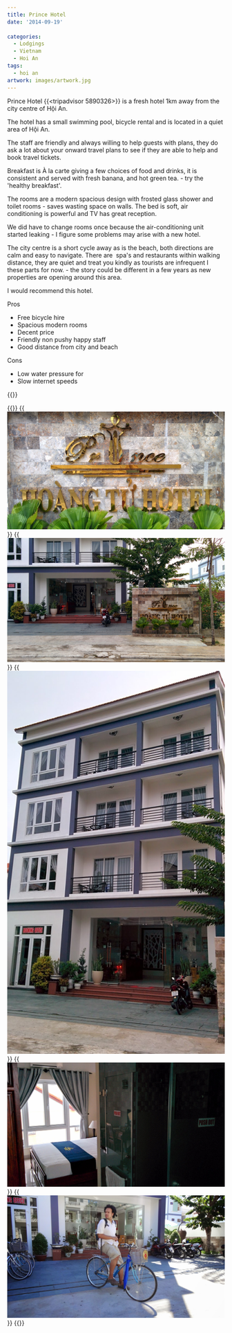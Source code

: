 ```yaml
---
title: Prince Hotel
date: '2014-09-19'

categories:
  - Lodgings
  - Vietnam
  - Hoi An
tags:
  - hoi an
artwork: images/artwork.jpg
---
```



Prince Hotel {{<tripadvisor 5890326>}} is a fresh hotel 1km away from the city centre of Hội An.

The hotel has a small swimming pool, bicycle rental and is located in a quiet area of Hội An.

The staff are friendly and always willing to help guests with plans, they do ask a lot about your onward travel plans to see if they are able to help and book travel tickets.

Breakfast is À la carte giving a few choices of food and drinks, it is consistent and served with fresh banana, and hot green tea. - try the 'healthy breakfast'.

The rooms are a modern spacious design with frosted glass shower and toilet rooms - saves wasting space on walls. The bed is soft, air conditioning is powerful and TV has great reception.

We did have to change rooms once because the air-conditioning unit started leaking - I figure some problems may arise with a new hotel.

The city centre is a short cycle away as is the beach, both directions are calm and easy to navigate. There are  spa's and restaurants within walking distance, they are quiet and treat you kindly as tourists are infrequent I these parts for now. - the story could be different in a few years as new properties are opening around this area.

I would recommend this hotel.

Pros

- Free bicycle hire
- Spacious modern rooms
- Decent price
- Friendly non pushy happy staff
- Good distance from city and beach

Cons

- Low water pressure for
- Slow internet speeds

<!-- \[usrlist Food:4 Service:4 Room:5 Value:4 English:3 Overall:5\] -->

{{<place ChIJEWqS8HYOQjERidwpZVq2ui4>}}

<!-- [![Booking-dot-com](images/Booking-dot-com.png)](https://www.booking.com/hotel/vn/prince-hoi-an.en-gb.html?aid=399308) -->

<!-- [![agoda-dot-com](images/agoda-dot-com.png)](https://www.agoda.com/hoi-an-prince-hotel/hotel/hoi-an-vn.html?cid=1649959) -->


{{<gallery>}}
  {{<img src="images/IMG_20140915_1715331.jpg">}}
  {{<img src="images/IMG_20140915_171515.jpg">}}
  {{<img src="images/IMG_20140915_171523.jpg" oriantation="portrait">}}
  {{<img src="images/IMG_20140915_173128.jpg">}}
  {{<img src="images/DSC01188.jpg">}}
{{</gallery>}}
